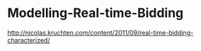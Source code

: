 # Modelling-Real-time-Bidding

http://nicolas.kruchten.com/content/2011/09/real-time-bidding-characterized/
